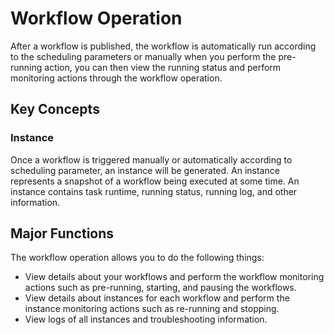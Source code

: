 # Workflow Operation

After a workflow is published, the workflow is automatically run according to the scheduling parameters or manually when you perform the pre-running action, you can then view the running status and perform monitoring actions through the workflow operation.

## Key Concepts

### Instance

Once a workflow is triggered manually or automatically according to scheduling parameter, an instance will be generated. An instance represents a snapshot of a workflow being executed at some time. An instance contains task runtime, running status, running log, and other information.

## Major Functions

The workflow operation allows you to do the following things:

- View details about your workflows and perform the workflow monitoring actions such as pre-running, starting, and pausing the workflows.
- View details about instances for each workflow and perform the instance monitoring actions such as re-running and stopping.
- View logs of all instances and troubleshooting information.
